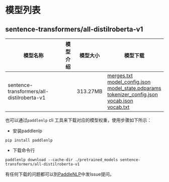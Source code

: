 #  模型列表

## sentence-transformers/all-distilroberta-v1

| 模型名称 | 模型介绍 | 模型大小  | 模型下载 |
| --- | --- | --- | --- |
|sentence-transformers/all-distilroberta-v1|  | 313.27MB | [merges.txt](https://bj.bcebos.com/paddlenlp/models/community/sentence-transformers/all-distilroberta-v1/merges.txt)<br>[model_config.json](https://bj.bcebos.com/paddlenlp/models/community/sentence-transformers/all-distilroberta-v1/model_config.json)<br>[model_state.pdparams](https://bj.bcebos.com/paddlenlp/models/community/sentence-transformers/all-distilroberta-v1/model_state.pdparams)<br>[tokenizer_config.json](https://bj.bcebos.com/paddlenlp/models/community/sentence-transformers/all-distilroberta-v1/tokenizer_config.json)<br>[vocab.json](https://bj.bcebos.com/paddlenlp/models/community/sentence-transformers/all-distilroberta-v1/vocab.json)<br>[vocab.txt](https://bj.bcebos.com/paddlenlp/models/community/sentence-transformers/all-distilroberta-v1/vocab.txt) |

也可以通过`paddlenlp` cli 工具来下载对应的模型权重，使用步骤如下所示：

* 安装paddlenlp

```shell
pip install paddlenlp
```

* 下载命令行

```shell
paddlenlp download --cache-dir ./pretrained_models sentence-transformers/all-distilroberta-v1
```

有任何下载的问题都可以到[PaddleNLP](https://github.com/PaddlePaddle/PaddleNLP)中发Issue提问。
